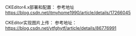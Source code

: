CKEditor4.x部署和配置：
参考地址 https://blog.csdn.net/itmyhome1990/article/details/17266045

CKEditor实现图片上传：
参考地址：https://blog.csdn.net/ytfghytf/article/details/86776991
